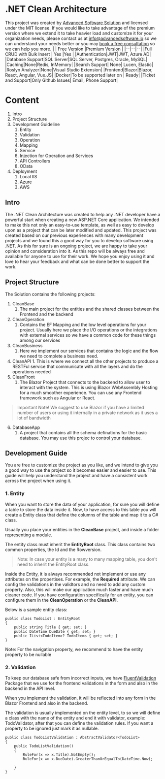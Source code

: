 # .NET Clean Architecture 

This project was created by [Advanced Software Solution](https://advancedsoftware.io) and licensed under the MIT license. If you would like to take advantage of the premium version where we extend it to take heavier load and customize it for your organization needs, please contact us at info@advancedsoftware.io so we can understand your needs better or you may [book a free consultation](https://booking.setmore.com/scheduleappointment/ab5af8aa-8378-405c-b7ce-e9e353e26599/services/sdff2b3034d69c0461948ed096578fd7a3b3a5dc5?source=easyshare) so we can help you more.
| | Free Version |Premium Version  |
|--|--|--|
|Full CRUD with Bulk Insert  | Yes  |Yes |
|Authentication|JWT|JWT, Azure AD|
|Database Support|SQL Server|SQL Server, Postgres, Oracle, MySQL|
|Caching|None|Redis, InMemory|
|Search Support| None| Lucen, Elastic|
|Roslyn Analyzer|None|Visual Studio Extension|
|Frontend|Blazor|Blazor, React, Angular, Vue.JS|
|Docker|To be supported later on | Ready|
|Ticket and Support|Only Github Issues| Email, Phone Support|


# Content
 1. Intro
 2. Project Structure
 3. Development Guideline
	 1. Entity
	 2. Validation
	 3. Operation
	 4. Mapping
	 5. Service
	 6. Injection for Operation and Services
	 7. API Controllers
	 8. OData
4. Deployment
	1. Local IIS
	2. Azure
	3. AWS

## Intro

The .NET Clean Architecture was created to help any .NET developer have a powerful start when creating a new ASP.NET Core application. We intended to make this not only an easy-to-use template, as well as easy to develop upon as a project that can be later modified and updated. This project was created based on our previous experiences with many development projects and we found this a good way for you to develop software using .NET.
As this for sure is an ongoing project, we are happy to take your opinion and consideration into it. As this repo will be always free and available for anyone to use for their work. 
We hope you enjoy using it and love to hear your feedback and what can be done better to support the work.

## Project Structure

The Solution contains the following projects:

 1. CleanBase
	 1. The main project for the entities and the shared classes between the Frontend and the backend
2. CleanOperation
   1. Contains the EF Mapping and the low level operations for your project. Usually here we place the I/O operations or the integrations with external services so we have a common code for these things among our services
3. CleanBusiness
	  1. Here we implement our services that contains the logic and the flow we need to complete a business need. 
4. CleanAPI
		1. This is where we connect all the other projects to produce a RESTFul service that communicate with all the layers and do the operations needed
5. CleanFront
	1. The Blazor Project that connects to the backend to allow user to interact with the system. This is using Blazor WebAssembly Hosting for a much smoother experience. You can use any Frontend framework such as Angular or React. 

> Important Note! We suggest to use Blazor if you have a limited number
> of users or using it internally in a private network as it uses a lot
> of bandwidth

6. DatabaseApp
	1. A project that contains all the schema definations for the basic database. You may use this projec to control your database.

## Development Guide

You are free to customize the project as you like, and we intend to give you a good way to use the project so it becomes easier and easier to use. This guide will help you understand the project and have a consistent work across the project when using it.

### 1. Entity
When you want to store the data of your application, for sure you will define a table to store the data inside it. Now, to have access to this table you will create a Entity class that define the columns of the table and map it to a C# class.

Usually you place your entities in the **CleanBase** project, and inside a folder representing a module.

The entity class must inherit the **EntityRoot** class. This class contains two common properties, the Id and the Rowversion. 
>Note: In case your entity is a many to many mapping table, you don't need to
> inherit the EntityRoot class.

Inside the Entity, it is always recommended not implement or use any attributes on the propertises. For example, the **Required** attribute. We can config the validations in the validtors and no need to add any custom property. Also, this will make our application much faster and have much cleaner code. If you have configuration specifically for an entity, you can configure them in the **CleanOperation** or the **CleanAPI**.

Below is a sample entity class:

    public class TodoList : EntityRoot
    {
        public string Title { get; set; }
        public DateTime DueDate { get; set; }
        public IList<TodoItem>? TodoItems { get; set; }
    }
Note: For the navigation property, we recommend to have the entity property to be nullable
### 2. Validation
To keep our database safe from incorrect inputs, we have [FluentValidation](https://github.com/FluentValidation/FluentValidation) Package that we use for the frontend validations in the form and also in the backend in the API level.

When you implement the validation, it will be reflected into any form in the Blazor Frontend and also in the backend. 

The validation is usually implemented on the entity level, to so we will define a class with the name of the entity and end it with validator, example: TodoValidator, after that you can define the validation rules. If you want a property to be ignored just mark it as nullable.

    public class TodoListValidation : AbstractValidator<TodoList>
    {
        public TodoListValidation()
        {
            RuleFor(x => x.Title).NotEmpty();
            RuleFor(x => x.DueDate).GreaterThanOrEqualTo(DateTime.Now);
    
        }
    } 
